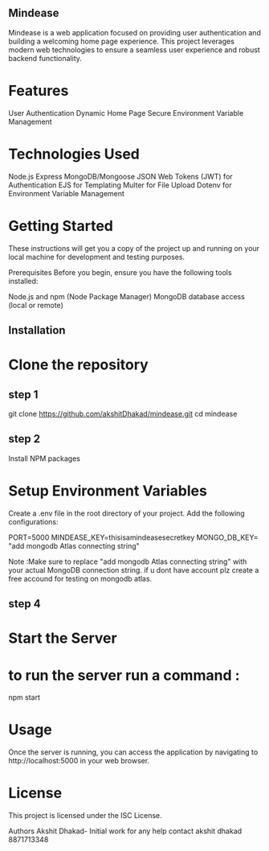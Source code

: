 
## Mindease
Mindease is a web application focused on providing user authentication and building a welcoming home page experience. This project leverages modern web technologies to ensure a seamless user experience and robust backend functionality.

# Features
User Authentication
Dynamic Home Page
Secure Environment Variable Management


# Technologies Used
Node.js
Express
MongoDB/Mongoose
JSON Web Tokens (JWT) for Authentication
EJS for Templating
Multer for File Upload
Dotenv for Environment Variable Management


# Getting Started
These instructions will get you a copy of the project up and running on your local machine for development and testing purposes.

Prerequisites
Before you begin, ensure you have the following tools installed:

Node.js and npm (Node Package Manager)
MongoDB database access (local or remote)

## Installation

# Clone the repository

## step 1
git clone https://github.com/akshitDhakad/mindease.git
cd mindease

## step 2
Install NPM packages

# Setup Environment Variables

Create a .env file in the root directory of your project. Add the following configurations:

PORT=5000
MINDEASE_KEY=thisisamindeasesecretkey
MONGO_DB_KEY= "add mongodb Atlas connecting string"

Note :Make sure to replace "add mongodb Atlas connecting string" with your actual MongoDB connection string. if u dont have account plz create a free accound for testing on mongodb atlas.

## step 4

# Start the Server

# to run the server  run a command :

npm start


# Usage
Once the server is running, you can access the application by navigating to http://localhost:5000 in your web browser.


# License
This project is licensed under the ISC License.

Authors
Akshit Dhakad- Initial work
for any help contact akshit dhakad 8871713348
